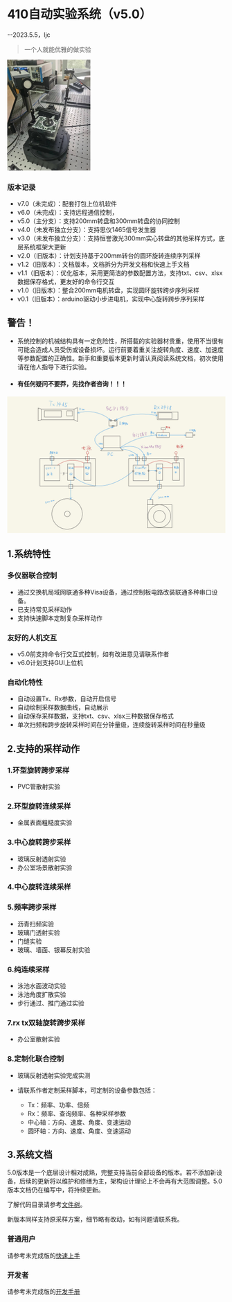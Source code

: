 # 410自动实验系统（v5.0）

--2023.5.5，ljc

> 一个人就能优雅的做实验

<img src="./doc/img/readme.jpg" alt="readme" style="zoom:25%;" />

### 版本记录

* v7.0（未完成）：配套打包上位机软件
* v6.0（未完成）：支持远程通信控制，
* v5.0（主分支）：支持200mm转盘和300mm转盘的协同控制
* v4.0（未发布独立分支）：支持思仪1465信号发生器
* v3.0（未发布独立分支）：支持恒誉激光300mm实心转盘的其他采样方式，底层系统框架大更新
* v2.0（旧版本）：计划支持基于200mm转台的圆环旋转连续序列采样
* v1.2（旧版本）：文档版本，文档拆分为开发文档和快速上手文档
* v1.1（旧版本）：优化版本，采用更简洁的参数配置方法，支持txt、csv、xlsx数据保存格式，更友好的命令行交互
* v1.0（旧版本）：整合200mm电机转盘，实现圆环旋转跨步序列采样
* v0.1（旧版本）：arduino驱动小步进电机，实现中心旋转跨步序列采样

## 警告！

* 系统控制的机械结构具有一定危险性，所搭载的实验器材贵重，使用不当很有可能会造成人员受伤或设备损坏。运行前要着重关注旋转角度、速度、加速度等参数配置的正确性。新手和重要版本更新时请认真阅读系统文档，初次使用请在他人指导下进行实验。
* #### 有任何疑问不要莽，先找作者咨询！！！

#### 	![tot_pic_new](./doc/img/tot_pic_new.jpeg)

## 1.系统特性

### 多仪器联合控制

* 通过交换机局域网联通多种Visa设备，通过控制板电路改装联通多种串口设备。
* 已支持常见采样动作
* 支持快速脚本定制复杂采样动作

### 友好的人机交互

* v5.0前支持命令行交互式控制，如有改进意见请联系作者
* v6.0计划支持GUI上位机

### 自动化特性

* 自动设置Tx、Rx参数，自动开启信号
* 自动绘制采样数据曲线，自动展示
* 自动保存采样数据，支持txt、csv、xlsx三种数据保存格式
* 单次扫频和跨步旋转采样时间在分钟量级，连续旋转采样时间在秒量级

## 2.支持的采样动作

### 1.环型旋转跨步采样

* PVC管散射实验

### 2.环型旋转连续采样

* 金属表面粗糙度实验

### 3.中心旋转跨步采样

* 玻璃反射透射实验
* 办公室场景散射实验

### 4.中心旋转连续采样

### 5.频率跨步采样

* 沥青扫频实验
* 玻璃门透射实验
* 门缝实验
* 玻璃、墙面、银幕反射实验

### 6.纯连续采样

* 泳池水面波动实验
* 泳池角度扩散实验
* 步行通过、推门通过实验

### 7.rx tx双轴旋转跨步采样

* 办公室散射实验

### 8.定制化联合控制

* 玻璃反射透射实验完成实测

* 请联系作者定制采样脚本，可定制的设备参数包括：
  * Tx：频率、功率、倍频
  * Rx：频率、查询频率、各种采样参数
  * 中心轴：方向、速度、角度、变速运动
  * 圆环轴：方向、速度、角度、变速运动

## 3.系统文档

5.0版本是一个底层设计相对成熟，完整支持当前全部设备的版本。若不添加新设备，后续的更新将以维护和修缮为主，架构设计理论上不会再有大范围调整。5.0版本文档仍在编写中，将持续更新。

了解代码目录请参考[文件树](./doc/Development.md#31%E6%96%87%E4%BB%B6%E6%A0%91)。

新版本同样支持原采样方案，细节略有改动，如有问题请联系我。

### 普通用户

请参考未完成版的[快速上手](./doc/QuickStart.md)

### 开发者

请参考未完成版的[开发手册](./doc/Development.md)



